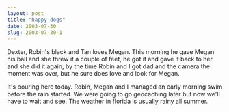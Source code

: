 ```yaml
---
layout: post
title: "happy dogs"
date: 2003-07-30
slug: 2003-07-30-1
---
```


Dexter, Robin&apos;s black and Tan loves Megan.  This morning he gave Megan his ball and she threw it a couple of feet, he got it and gave it back to her and she did it again, by the time Robin and I got dad and the camera the moment was over, but he sure does love and look for Megan.

It&apos;s pouring here today.  Robin, Megan and I managed an early morning swim before the rain started.  We were going to go geocaching later but now we&apos;ll have to wait and see.  The weather in florida is usually rainy all summer.


